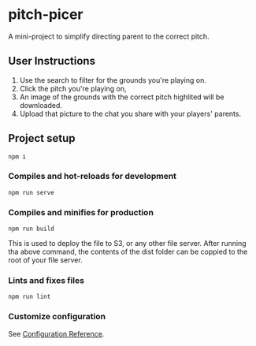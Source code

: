 # pitch-picer

A mini-project to simplify directing parent to the correct pitch.

## User Instructions
1. Use the search to filter for the grounds you're playing on.
2. Click the pitch you're playing on,
3. An image of the grounds with the correct pitch highlited will be downloaded.
4. Upload that picture to the chat you share with your players' parents.

## Project setup
```
npm i
```

### Compiles and hot-reloads for development
```
npm run serve
```

### Compiles and minifies for production
```
npm run build
```
This is used to deploy the file to S3, or any other file server. After running tha above command, the contents of the dist folder can be coppied to the root of your file server.

### Lints and fixes files
```
npm run lint
```

### Customize configuration
See [Configuration Reference](https://cli.vuejs.org/config/).
